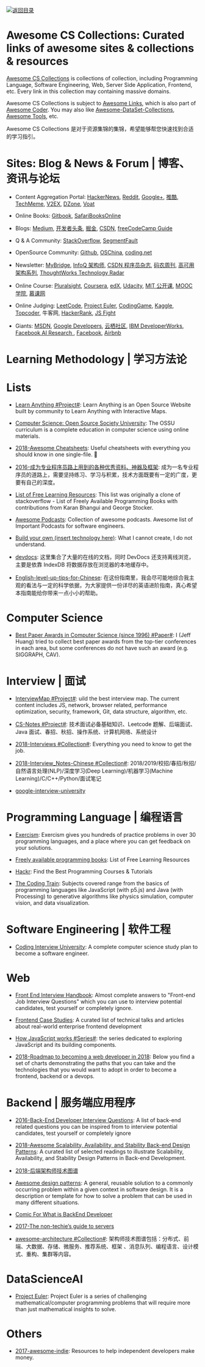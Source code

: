 [![返回目录](https://user-images.githubusercontent.com/5803001/38079637-ff0abcf0-3371-11e8-9b76-ad651620afc7.jpg)](https://github.com/wx-chevalier/Awesome-Lists)

# Awesome CS Collections: Curated links of awesome sites & collections & resources

[Awesome CS Collections](https://parg.co/ddq) is collections of collection, including Programming Language, Software Engineering, Web, Server Side Application, Frontend, etc. Every link in this collection may containing massive domains.

Awesome CS Collections is subject to [Awesome Links](https://github.com/wx-chevalier/Awesome-Lists/), which is also part of [Awesome Coder](https://github.com/wx-chevalier/Awesome-Coder). You may also like [Awesome-DataSet-Collections](https://parg.co/ddS), [Awesome Tools](https://parg.co/ddc), etc.

Awesome CS Collections 是对于资源集锦的集锦，希望能够帮您快速找到合适的学习指引。

# Sites: Blog & News & Forum | 博客、资讯与论坛

- Content Aggregation Portal: [HackerNews](https://news.ycombinator.com/news), [Reddit](https://www.reddit.com/), [Google+](plus.google.com), [推酷](tuicool.com), [TechMeme](https://www.techmeme.com/), [V2EX](https://www.v2ex.com/), [DZone](dzone.com), [Voat](https://voat.co/)

- Online Books: [Gitbook](https://www.gitbook.com/), [SafariBooksOnline](https://www.safaribooksonline.com/)

- Blogs: [Medium](https://medium.com), [开发者头条](https://toutiao.io), [掘金](https://gold.xitu.io/), [CSDN](http://www.csdn.net/), [freeCodeCamp Guide](https://guide.freecodecamp.org/agile)

- Q & A Community: [StackOverflow](https://stackoverflow.com/), [SegmentFault](https://segmentfault.com/)

- OpenSource Community: [Github](https://github.com/), [OSChina](https://git.oschina.net/), [coding.net](https://coding.net)

- Newsletter: [MyBridge](mybridge.co), [InfoQ 架构师](www.infoq.com/cn), [CSDN 程序员杂志](), [码农周刊](http://weekly.manong.io/), [高可用架构系列](https://parg.co/UnB), [ThoughtWorks Technology Radar](https://assets.thoughtworks.com/assets/technology-radar-apr-2016-cn.pdf)

- Online Course: [Pluralsight](https://www.pluralsight.com/), [Coursera](https://www.coursera.org/), [edX](https://www.edx.org/), [Udacity](https://cn.udacity.com/), [MIT 公开课](https://ocw.mit.edu/index.htm), [MOOC 学院](http://mooc.guokr.com/course/), [慕课网](http://www.imooc.com/)

- Online Judging: [LeetCode](https://leetcode.com/), [Project Euler](https://projecteuler.net/), [CodingGame](https://www.codingame.com/start), [Kaggle](https://www.kaggle.com/), [Topcoder](https://www.topcoder.com/), 牛客网, [HackerRank](https://www.hackerrank.com/), [JS Fight](https://jsfight.club/)

- Giants: [MSDN](https://msdn.microsoft.com/zh-cn), [Google Developers](https://developers.google.cn/), [云栖社区](https://yq.aliyun.com/), [IBM DeveloperWorks](http://www.ibm.com/developerworks/), [Facebook AI Research ](https://research.fb.com/ai-helps-facebooks-internet-drones-find-where-the-people-are/), [Facebook](https://code.facebook.com/posts/), [Airbnb](http://nerds.airbnb.com/)

# Learning Methodology | 学习方法论

# Lists

- [Learn Anything #Project#](https://github.com/learn-anything/learn-anything): Learn Anything is an Open Source Website built by community to Learn Anything with Interactive Maps.

- [Computer Science: Open Source Society University](https://github.com/ossu/computer-science): The OSSU curriculum is a complete education in computer science using online materials.

- [2018-Awesome Cheatsheets](https://github.com/LeCoupa/awesome-cheatsheets): Useful cheatsheets with everything you should know in one single-file. 🚀

- [2016-成为专业程序员路上用到的各种优秀资料、神器及框架](https://github.com/stanzhai/be-a-professional-programmer): 成为一名专业程序员的道路上，需要坚持练习、学习与积累，技术方面既要有一定的广度，更要有自己的深度。

- [List of Free Learning Resources](https://github.com/EbookFoundation/free-programming-books): This list was originally a clone of stackoverflow - List of Freely Available Programming Books with contributions from Karan Bhangui and George Stocker.

- [Awesome Podcasts](https://github.com/rShetty/awesome-podcasts): Collection of awesome podcasts. Awesome list of Important Podcasts for software engineers.

- [Build your own (insert technology here)](https://github.com/danistefanovic/build-your-own-x#build-your-own-database): What I cannot create, I do not understand.

- [devdocs](http://devdocs.io/): 这里集合了大量的在线的文档，同时 DevDocs 还支持离线浏览，主要是依靠 IndexDB 将数据存放在浏览器的本地缓存中。

- [English-level-up-tips-for-Chinese](https://github.com/byoungd/English-level-up-tips-for-Chinese): 在这份指南里，我会尽可能地综合我主观的看法与一定的科学依据，为大家提供一份详尽的英语进阶指南，真心希望本指南能给你带来一点小小的帮助。

# Computer Science

- [Best Paper Awards in Computer Science (since 1996) #Paper#](https://jeffhuang.com/best_paper_awards.html): I (Jeff Huang) tried to collect best paper awards from the top-tier conferences in each area, but some conferences do not have such an award (e.g. SIGGRAPH, CAV).

# Interview | 面试

- [InterviewMap #Project#](https://github.com/InterviewMap/InterviewMap): uild the best interview map. The current content includes JS, network, browser related, performance optimization, security, framework, Git, data structure, algorithm, etc.

- [CS-Notes #Project#](https://github.com/CyC2018/CS-Notes): 技术面试必备基础知识、Leetcode 题解、后端面试、Java 面试、春招、秋招、操作系统、计算机网络、系统设计

- [2018-Interviews #Collection#](https://github.com/kdn251/interviews): Everything you need to know to get the job.

- [2018-Interview_Notes-Chinese #Collection#](https://github.com/imhuay/Interview_Notes-Chinese): 2018/2019/校招/春招/秋招/自然语言处理(NLP)/深度学习(Deep Learning)/机器学习(Machine Learning)/C/C++/Python/面试笔记

- [google-interview-university](https://github.com/jwasham/google-interview-university#recursion)

# Programming Language | 编程语言

- [Exercism](http://exercism.io/): Exercism gives you hundreds of practice problems in over 30 programming languages, and a place where you can get feedback on your solutions.

- [Freely available programming books](https://github.com/EbookFoundation/free-programming-books): List of Free Learning Resources

- [Hackr](https://hackr.io/): Find the Best Programming Courses & Tutorials

- [The Coding Train](https://www.youtube.com/user/shiffman/about): Subjects covered range from the basics of programming languages like JavaScript (with p5.js) and Java (with Processing) to generative algorithms like physics simulation, computer vision, and data visualization.

# Software Engineering | 软件工程

- [Coding Interview University](https://github.com/jwasham/coding-interview-university): A complete computer science study plan to become a software engineer.

# Web

- [Front End Interview Handbook](https://github.com/yangshun/front-end-interview-handbook): Almost complete answers to "Front-end Job Interview Questions" which you can use to interview potential candidates, test yourself or completely ignore.

- [Frontend Case Studies](https://github.com/andrew--r/frontend-case-studies): A curated list of technical talks and articles about real-world enterprise frontend development

- [How JavaScript works #Series#](https://blog.sessionstack.com/tagged/tutorial): the series dedicated to exploring JavaScript and its building components.

- [2018-Roadmap to becoming a web developer in 2018](https://github.com/kamranahmedse/developer-roadmap): Below you find a set of charts demonstrating the paths that you can take and the technologies that you would want to adopt in order to become a frontend, backend or a devops.

# Backend | 服务端应用程序

- [2016-Back-End Developer Interview Questions](https://parg.co/UXF): A list of back-end related questions you can be inspired from to interview potential candidates, test yourself or completely ignore

- [2018-Awesome Scalability, Availability, and Stability Back-end Design Patterns](https://github.com/binhnguyennus/awesome-scalability): A curated list of selected readings to illustrate Scalability, Availability, and Stability Design Patterns in Back-end Development.

- [2018-后端架构师技术图谱](https://github.com/xingshaocheng/architect-awesome)

- [Awesome design patterns](https://github.com/DovAmir/awesome-design-patterns): A general, reusable solution to a commonly occurring problem within a given context in software design. It is a description or template for how to solve a problem that can be used in many different situations.

- [Comic For What is BackEnd Developer](https://consolia-comic.com/comics/back-end)

* [2017-The non-techie’s guide to servers](https://parg.co/bDN)

- [awesome-architecture #Collection#](https://github.com/toutiaoio/awesome-architecture): 架构师技术图谱包括：分布式、前端、大数据、存储、微服务、推荐系统、框架 、消息队列、编程语言、设计模式、重构、集群等内容。

# DataScienceAI

- [Project Euler](https://projecteuler.net/about): Project Euler is a series of challenging mathematical/computer programming problems that will require more than just mathematical insights to solve.

# Others

- [2017-awesome-indie](https://github.com/mezod/awesome-indie): Resources to help independent developers make money.
